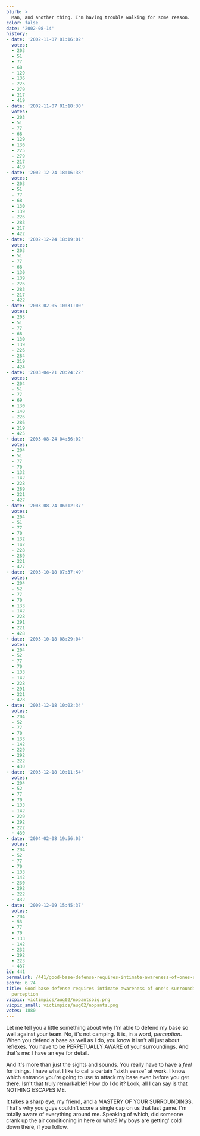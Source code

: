 ```yaml
---
blurb: >
  Man, and another thing. I'm having trouble walking for some reason.
color: false
date: '2002-08-14'
history:
- date: '2002-11-07 01:16:02'
  votes:
  - 203
  - 51
  - 77
  - 68
  - 129
  - 136
  - 225
  - 279
  - 217
  - 419
- date: '2002-11-07 01:18:30'
  votes:
  - 203
  - 51
  - 77
  - 68
  - 129
  - 136
  - 225
  - 279
  - 217
  - 419
- date: '2002-12-24 18:16:38'
  votes:
  - 203
  - 51
  - 77
  - 68
  - 130
  - 139
  - 226
  - 283
  - 217
  - 422
- date: '2002-12-24 18:19:01'
  votes:
  - 203
  - 51
  - 77
  - 68
  - 130
  - 139
  - 226
  - 283
  - 217
  - 422
- date: '2003-02-05 10:31:00'
  votes:
  - 203
  - 51
  - 77
  - 68
  - 130
  - 139
  - 226
  - 284
  - 219
  - 424
- date: '2003-04-21 20:24:22'
  votes:
  - 204
  - 51
  - 77
  - 69
  - 130
  - 140
  - 226
  - 286
  - 219
  - 425
- date: '2003-08-24 04:56:02'
  votes:
  - 204
  - 51
  - 77
  - 70
  - 132
  - 142
  - 228
  - 289
  - 221
  - 427
- date: '2003-08-24 06:12:37'
  votes:
  - 204
  - 51
  - 77
  - 70
  - 132
  - 142
  - 228
  - 289
  - 221
  - 427
- date: '2003-10-18 07:37:49'
  votes:
  - 204
  - 52
  - 77
  - 70
  - 133
  - 142
  - 228
  - 291
  - 221
  - 428
- date: '2003-10-18 08:29:04'
  votes:
  - 204
  - 52
  - 77
  - 70
  - 133
  - 142
  - 228
  - 291
  - 221
  - 428
- date: '2003-12-18 10:02:34'
  votes:
  - 204
  - 52
  - 77
  - 70
  - 133
  - 142
  - 229
  - 292
  - 222
  - 430
- date: '2003-12-18 10:11:54'
  votes:
  - 204
  - 52
  - 77
  - 70
  - 133
  - 142
  - 229
  - 292
  - 222
  - 430
- date: '2004-02-08 19:56:03'
  votes:
  - 204
  - 52
  - 77
  - 70
  - 133
  - 142
  - 230
  - 292
  - 222
  - 432
- date: '2009-12-09 15:45:37'
  votes:
  - 204
  - 53
  - 77
  - 70
  - 133
  - 142
  - 232
  - 292
  - 223
  - 437
id: 441
permalink: /441/good-base-defense-requires-intimate-awareness-of-ones-surroundings-and-uncanny-perception/
score: 6.74
title: Good base defense requires intimate awareness of one's surroundings and uncanny
  perception
vicpic: victimpics/aug02/nopantsbig.png
vicpic_small: victimpics/aug02/nopants.png
votes: 1880
---
```


Let me tell you a little something about why I'm able to defend my base
so well against your team. No, it's not camping. It is, in a word,
*perception*. When you defend a base as well as I do, you know it isn't
all just about reflexes. You have to be PERPETUALLY AWARE of your
surroundings. And that's me: I have an eye for detail.

And it's more than just the sights and sounds. You really have to have a
*feel* for things. I have what I like to call a certain "sixth sense" at
work. I know which entrance you're going to use to attack my base even
before you get there. Isn't that truly remarkable? How do I do it? Look,
all I can say is that NOTHING ESCAPES ME.

It takes a sharp eye, my friend, and a MASTERY OF YOUR SURROUNDINGS.
That's why you guys couldn't score a single cap on us that last game.
I'm totally aware of everything around me. Speaking of which, did
someone crank up the air conditioning in here or what? My boys are
getting' cold down there, if you follow.